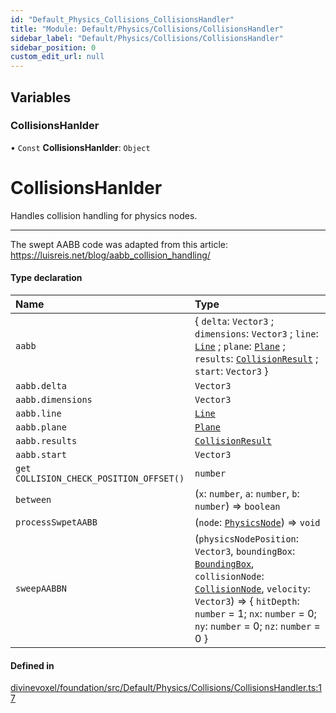 ```yaml
---
id: "Default_Physics_Collisions_CollisionsHandler"
title: "Module: Default/Physics/Collisions/CollisionsHandler"
sidebar_label: "Default/Physics/Collisions/CollisionsHandler"
sidebar_position: 0
custom_edit_url: null
---
```


## Variables

### CollisionsHanlder

• `Const` **CollisionsHanlder**: `Object`

# CollisionsHanlder
Handles collision handling for physics nodes.
***

The swept AABB code was adapted from this article:
https://luisreis.net/blog/aabb_collision_handling/

#### Type declaration

| Name | Type |
| :------ | :------ |
| `aabb` | \{ `delta`: `Vector3` ; `dimensions`: `Vector3` ; `line`: [`Line`](../classes/Default_Physics_Classes_Line.Line.md) ; `plane`: [`Plane`](../classes/Default_Physics_Classes_Plane.Plane.md) ; `results`: [`CollisionResult`](../classes/Default_Physics_Classes_CollisionResult.CollisionResult.md) ; `start`: `Vector3`  } |
| `aabb.delta` | `Vector3` |
| `aabb.dimensions` | `Vector3` |
| `aabb.line` | [`Line`](../classes/Default_Physics_Classes_Line.Line.md) |
| `aabb.plane` | [`Plane`](../classes/Default_Physics_Classes_Plane.Plane.md) |
| `aabb.results` | [`CollisionResult`](../classes/Default_Physics_Classes_CollisionResult.CollisionResult.md) |
| `aabb.start` | `Vector3` |
| `get COLLISION_CHECK_POSITION_OFFSET()` | `number` |
| `between` | (`x`: `number`, `a`: `number`, `b`: `number`) => `boolean` |
| `processSwpetAABB` | (`node`: [`PhysicsNode`](../classes/Default_Physics_Nodes_PhysicsNodes.PhysicsNode.md)) => `void` |
| `sweepAABBN` | (`physicsNodePosition`: `Vector3`, `boundingBox`: [`BoundingBox`](../classes/Default_Physics_Classes_BoundingBox.BoundingBox.md), `collisionNode`: [`CollisionNode`](../classes/Default_Physics_Classes_CollisionNode.CollisionNode.md), `velocity`: `Vector3`) => \{ `hitDepth`: `number` = 1; `nx`: `number` = 0; `ny`: `number` = 0; `nz`: `number` = 0 } |

#### Defined in

[divinevoxel/foundation/src/Default/Physics/Collisions/CollisionsHandler.ts:17](https://github.com/lucasdamianjohnson/DivineVoxelEngine/blob/596fa7391478620ed460dfb4856ff0a763b91c49/divinevoxel/foundation/src/Default/Physics/Collisions/CollisionsHandler.ts#L17)
